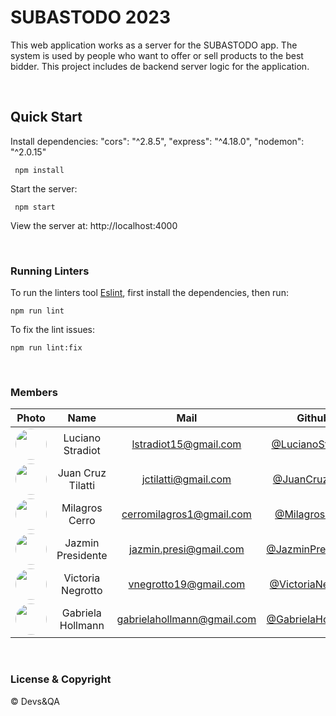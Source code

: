 # SUBASTODO 2023

This web application works as a server for the SUBASTODO app. The system is used by people who want to offer or sell products to the best bidder.
This project includes de backend server logic for the application.

<br>

## Quick Start

Install dependencies:
"cors": "^2.8.5",
"express": "^4.18.0",
"nodemon": "^2.0.15"

```console
 npm install
```

Start the server:

```console
 npm start
```

View the server at: http://localhost:4000

<br>

### Running Linters

To run the linters tool [Eslint](https://eslint.org/), first install the dependencies, then run:

```console
npm run lint
```

To fix the lint issues:

```console
npm run lint:fix
```

<br>

### Members

|                                          Photo                                           |       Name        |           Mail           |                         Github                         |
| :--------------------------------------------------------------------------------------: | :---------------: | :----------------------: | :----------------------------------------------------:
| <img src="https://avatars.githubusercontent.com/u/99558033?v=4" height="50" width="50" style="border-radius:50px">  | Luciano Stradiot  |  lstradiot15@gmail.com   | [@LucianoStradiot](https://github.com/LucianoStradiot) |
| <img src="https://avatars.githubusercontent.com/u/87544394?v=4" height="50" width="50" style="border-radius:50px">  | Juan Cruz Tilatti |   jctilatti@gmail.com    |         [@JuanCruzTilatti](https://github.com/Tilajc)         |
| <img src="https://avatars.githubusercontent.com/u/127610561?v=4" height="50" width="50" style="border-radius:50px">  |  Milagros Cerro  | cerromilagros1@gmail.com |   [@MilagrosCerro](https://github.com/Milicerro )   |
| <img src="https://avatars.githubusercontent.com/u/79873702?v=4" height="50" width="50" style="border-radius:50px"> |   Jazmin Presidente    | jazmin.presi@gmail.com |     [@JazminPresidente](https://github.com/Jazmin-Presi )      |
| <img src="https://avatars.githubusercontent.com/u/127455772?v=4" height="50" width="50" style="border-radius:50px"> | Victoria Negrotto |  vnegrotto19@gmail.com  |  [@VictoriaNegrotto](https://github.com/VictoriaNegrotto )  |
| <img src="https://avatars.githubusercontent.com/u/101472952?v=4" height="50" width="50" style="border-radius:50px"> | Gabriela Hollmann |  gabrielahollmann@gmail.com  |  [@GabrielaHollmann](https://github.com/gabiholl )  |


<br>

### License & Copyright

© Devs&QA